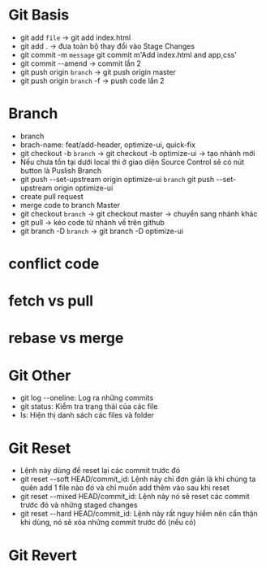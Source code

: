 # Git Basis

- git add `file` -> git add index.html
- git add . -> đưa toàn bộ thay đổi vào Stage Changes
- git commit -m `message` git commit m'Add index.html and app,css'
- git commit --amend -> commit lần 2
- git push origin `branch` -> git push origin master
- git push origin `branch` -f -> push code lần 2

# Branch

- branch
- brach-name: feat/add-header, optimize-ui, quick-fix
- git checkout -b `branch` -> git checkout -b optimize-ui -> tạo nhánh mới
- Nếu chưa tồn tại dưới local thì ở giao diện Source Control sẽ có nút button là Puslish Branch
- git push --set-upstream origin optimize-ui `branch` git push --set-upstream origin optimize-ui
- create pull request
- merge code to branch Master
- git checkout `branch` -> git checkout master -> chuyển sang nhánh khác
- git pull -> kéo code từ nhánh về trên github
- git branch -D `branch` -> git branch -D optimize-ui

# conflict code

# fetch vs pull

# rebase vs merge

# Git Other

- git log --oneline: Log ra những commits
- git status: Kiểm tra trạng thái của các file
- ls: Hiện thị danh sách các files và folder

# Git Reset

- Lệnh này dùng để reset lại các commit trước đó
- git reset --soft HEAD/commit_id: Lệnh này chỉ đơn giản là khi chúng ta quên add 1 file nào đó và chỉ muốn add thêm vào sau khi reset
- git reset --mixed HEAD/commit_id: Lệnh này nó sẽ reset các commit trước đó và những staged changes
- git reset --hard HEAD/commit_id: Lệnh này rất nguy hiểm nên cẩn thận khi dùng, nó sẽ xóa những commit trước đó (nếu có)

# Git Revert
